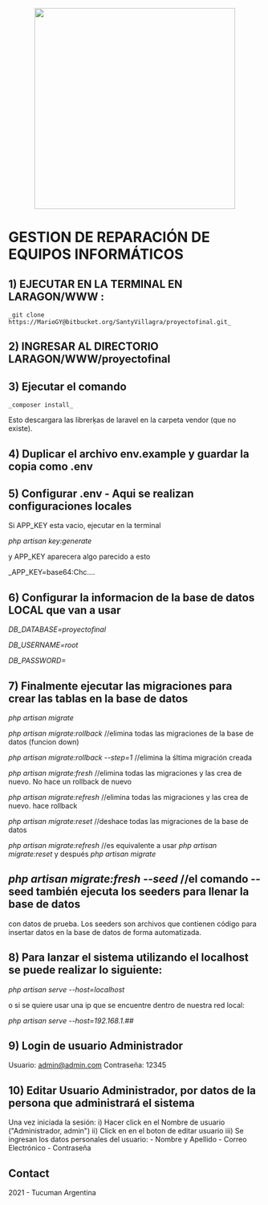 <p align="center"><a href="https://laravel.com" target="_blank"><img src="https://guarani.unt.edu.ar/autogestion/_comp/siu/img/logo-transparente.png" width="400"></a></p>


# **GESTION DE REPARACIÓN DE EQUIPOS INFORMÁTICOS**

## 1) EJECUTAR EN LA TERMINAL EN LARAGON/WWW :

    _git clone https://MarioGY@bitbucket.org/SantyVillagra/proyectofinal.git_

## 2) INGRESAR AL DIRECTORIO LARAGON/WWW/proyectofinal

## 3) Ejecutar el comando

    _composer install_

Esto descargara las librerķas de laravel en la carpeta vendor (que no existe).

## 4) Duplicar el archivo env.example y guardar la copia como .env


## 5) Configurar .env - Aqui se realizan configuraciones locales

Si APP_KEY esta vacio, ejecutar en la terminal

_php artisan key:generate_

y APP_KEY aparecera algo parecido a esto

_APP_KEY=base64:Chc....

## 6) Configurar la informacion de la base de datos LOCAL que van a usar

_DB_DATABASE=proyectofinal_

_DB_USERNAME=root_

_DB_PASSWORD=_


## 7) Finalmente ejecutar las migraciones para crear las tablas en la base de datos

_php artisan migrate_

_php artisan migrate:rollback_ //elimina todas las migraciones de la base de datos (funcion down)

_php artisan migrate:rollback --step=1_ //elimina la śltima migración creada

_php artisan migrate:fresh_ //elimina todas las migraciones y las crea de nuevo. No hace un rollback de nuevo

_php artisan migrate:refresh_ //elimina todas las migraciones y las crea de nuevo. hace rollback 

_php artisan migrate:reset_ //deshace todas las migraciones de la base de datos

_php artisan migrate:refresh_ //es equivalente a usar _php artisan migrate:reset_ y después _php artisan migrate_

## _php artisan migrate:fresh --seed_ //el comando --seed también ejecuta los seeders para llenar la base de datos 
con datos de prueba. Los seeders son archivos que contienen código para insertar datos en la base de datos de forma automatizada. 


## 8) Para lanzar el sistema utilizando el localhost se puede realizar lo siguiente:
 _php artisan serve --host=localhost_
 
 o si se quiere usar una ip que se encuentre dentro de nuestra red local:
 
 _php artisan serve --host=192.168.1.##_
 
## 9) Login de usuario Administrador

Usuario: admin@admin.com
Contraseña: 12345

## 10) Editar Usuario Administrador, por datos de la persona que administrará el sistema
 Una vez iniciada la sesión:
 i)   Hacer click en el Nombre de usuario ("Administrador, admin") 
 ii)  Click en en el boton de editar usuario
 iii) Se ingresan los datos personales del usuario:
     - Nombre y Apellido
     - Correo Electrónico
     - Contraseña

## Contact

2021 - Tucuman Argentina